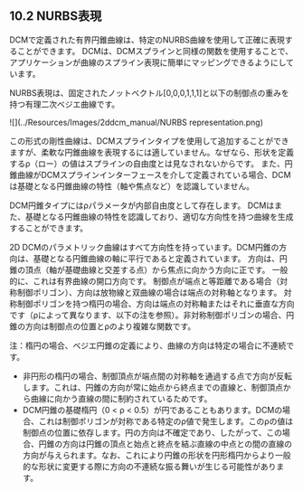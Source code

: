 ## 10.2 NURBS表現

DCMで定義された有界円錐曲線は、特定のNURBS曲線を使用して正確に表現することができます。
DCMは、DCMスプラインと同様の関数を使用することで、アプリケーションが曲線のスプライン表現に簡単にマッピングできるようにしています。

NURBS表現は、固定されたノットベクトル\[0,0,0,1,1,1\]と以下の制御点の重みを持つ有理二次ベジエ曲線です。

![](../Resources/Images/2ddcm_manual/NURBS representation.png)

この形式の剛性曲線は、DCMスプラインタイプを使用して追加することができますが、柔軟な円錐曲線を表現するには適していません。なぜなら、形状を定義するρ（ロー）の値はスプラインの自由度とは見なされないからです。
また、円錐曲線がDCMスプラインインターフェースを介して定義されている場合、DCMは基礎となる円錐曲線の特性（軸や焦点など）を認識していません。

DCM円錐タイプにはρパラメータが内部自由度として存在します。
DCMはまた、基礎となる円錐曲線の特性を認識しており、適切な方向性を持つ曲線を生成することができます。

2D DCMのパラメトリック曲線はすべて方向性を持っています。DCM円錐の方向は、基礎となる円錐曲線の軸に平行であると定義されています。
方向は、円錐の頂点（軸が基礎曲線と交差する点）から焦点に向かう方向に正です。
一般的に、これは有界曲線の開口方向です。
制御点が端点と等距離である場合（対称制御ポリゴン）、方向は放物線と双曲線の場合は端点の対称軸となります。
対称制御ポリゴンを持つ楕円の場合、方向は端点の対称軸またはそれに垂直な方向です（ρによって異なります、以下の注を参照）。非対称制御ポリゴンの場合、円錐の方向は制御点の位置とρのより複雑な関数です。

注：楕円の場合、ベジエ円錐の定義により、曲線の方向は特定の場合に不連続です。

- 非円形の楕円の場合、制御頂点が端点間の対称軸を通過する点で方向が反転します。これは、円錐の方向が常に始点から終点までの直線と、制御頂点から曲線に向かう直線の間に制約されているためです。
- DCM円錐の基礎楕円（0 < ρ < 0.5）が円であることもあります。DCMの場合、これは制御ポリゴンが対称である特定のρ値で発生します。このρの値は制御点の位置に依存します。円の方向は不確定であり、したがって、この場合、円錐の方向は円錐の頂点と始点と終点を結ぶ直線の中点との間の直線の方向が与えられます。なお、これにより円錐の形状を円形楕円からより一般的な形状に変更する際に方向の不連続な振る舞いが生じる可能性があります。

